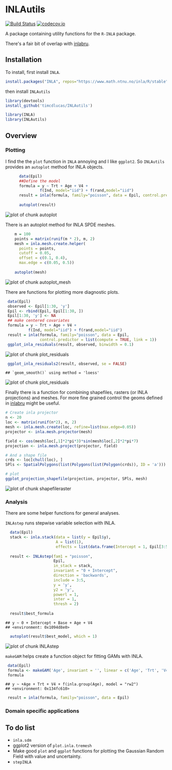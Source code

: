 INLAutils
==========

[![Build Status](https://travis-ci.org/timcdlucas/INLAutils.svg)](https://travis-ci.org/timcdlucas/INLAutils)
[![codecov.io](https://codecov.io/github/timcdlucas/INLAutils/coverage.svg?branch=master)](https://codecov.io/github/timcdlucas/INLAutils?branch=master)


A package containing utility functions for the `R-INLA` package.

There's a fair bit of overlap with [inlabru](http://www.github.com/fbachl/inlabru).


Installation
-------------

To install, first install `INLA`.


```r
install.packages("INLA", repos="https://www.math.ntnu.no/inla/R/stable")
```

then install `INLAutils`


```r
library(devtools)
install_github('timcdlucas/INLAutils')

library(INLA)
library(INLAutils)
```





Overview
--------




### Plotting


I find the the `plot` function in `INLA` annoying and I like `ggplot2`.
So `INLAutils` provides an `autoplot` method for INLA objects.


```r
      data(Epil)
      ##Define the model
      formula = y ~ Trt + Age + V4 +
               f(Ind, model="iid") + f(rand,model="iid")
      result = inla(formula, family="poisson", data = Epil, control.predictor = list(compute = TRUE))
     
      autoplot(result)
```

![plot of chunk autoplot](figure/autoplot-1.png)


There is an autoplot method for INLA SPDE meshes.


```r
    m = 100
    points = matrix(runif(m * 2), m, 2)
    mesh = inla.mesh.create.helper(
      points = points,
      cutoff = 0.05,
      offset = c(0.1, 0.4),
      max.edge = c(0.05, 0.5))
    
    autoplot(mesh)
```

![plot of chunk autoplot_mesh](figure/autoplot_mesh-1.png)


There are functions for plotting more diagnostic plots.


```r
 data(Epil)
 observed <- Epil[1:30, 'y']
 Epil <- rbind(Epil, Epil[1:30, ])
 Epil[1:30, 'y'] <- NA
 ## make centered covariates
 formula = y ~ Trt + Age + V4 +
          f(Ind, model="iid") + f(rand,model="iid")
 result = inla(formula, family="poisson", data = Epil,
               control.predictor = list(compute = TRUE, link = 1))
 ggplot_inla_residuals(result, observed, binwidth = 0.1)
```

![plot of chunk plot_residuals](figure/plot_residuals-1.png)

```r
 ggplot_inla_residuals2(result, observed, se = FALSE)
```

```
## `geom_smooth()` using method = 'loess'
```

![plot of chunk plot_residuals](figure/plot_residuals-2.png)

Finally there is a function for combining shapefiles, rasters (or INLA projections) and meshes.
For more fine grained control the geoms defined in [inlabru](http://www.github.com/fbachl/inlabru) might be useful.


```r
# Create inla projector
n <- 20
loc <- matrix(runif(n*2), n, 2)
mesh <- inla.mesh.create(loc, refine=list(max.edge=0.05))
projector <- inla.mesh.projector(mesh)

field <- cos(mesh$loc[,1]*2*pi*3)*sin(mesh$loc[,2]*2*pi*7)
projection <- inla.mesh.project(projector, field)

# And a shape file
crds <- loc[chull(loc), ]
SPls <- SpatialPolygons(list(Polygons(list(Polygon(crds)), ID = 'a')))

# plot
ggplot_projection_shapefile(projection, projector, SPls, mesh)
```

![plot of chunk shapefileraster](figure/shapefileraster-1.png)

### Analysis

There are some helper functions for general analyses.


`INLAstep` runs stepwise variable selection with INLA.


```r
  data(Epil)
  stack <- inla.stack(data = list(y = Epil$y),
                      A = list(1),
                      effects = list(data.frame(Intercept = 1, Epil[3:5])))
                      
  result <- INLAstep(fam1 = "poisson", 
                     Epil,
                     in_stack = stack,
                     invariant = "0 + Intercept",
                     direction = 'backwards',
                     include = 3:5,
                     y = 'y',
                     y2 = 'y',
                     powerl = 1,
                     inter = 1,
                     thresh = 2)
  
  result$best_formula
```

```
## y ~ 0 + Intercept + Base + Age + V4
## <environment: 0x1094d8e0>
```

```r
  autoplot(result$best_model, which = 1)
```

![plot of chunk INLAstep](figure/INLAstep-1.png)



`makeGAM` helps create a function object for fitting GAMs with INLA.


```r
 data(Epil)
 formula <- makeGAM('Age', invariant = '', linear = c('Age', 'Trt', 'V4'), returnstring = FALSE)
 formula
```

```
## y ~ +Age + Trt + V4 + f(inla.group(Age), model = "rw2")
## <environment: 0x134fc610>
```

```r
 result = inla(formula, family="poisson", data = Epil)
```





### Domain specific applications



To do list
----------

* `inla.sdm`
* ggplot2 version of `plot.inla.tremesh`
* Make good `plot` and `ggplot` functions for plotting the Gaussian Random Field with value and uncertainty.
* `stepINLA`

